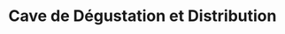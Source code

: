 ---
title: "Cave de Dégustation et Distribution"
url: /cayenne/cave-de-degustation-et-distribution/
shop: Spirituosen
---